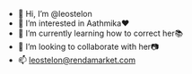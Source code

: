 - 👋 Hi, I’m @leostelon
- 👀 I’m interested in Aathmika❤
- 🌱 I’m currently learning how to correct her📚
- 💞️ I’m looking to collaborate with her📷
- 📫 leostelon@rendamarket.com

<!---
leostelon/leostelon is a ✨ special ✨ repository because its `README.md` (this file) appears on your GitHub profile.
You can click the Preview link to take a look at your changes.
--->
